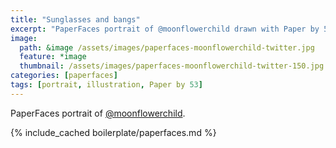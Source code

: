 ```yaml
---
title: "Sunglasses and bangs"
excerpt: "PaperFaces portrait of @moonflowerchild drawn with Paper by 53 on an iPad."
image: 
  path: &image /assets/images/paperfaces-moonflowerchild-twitter.jpg 
  feature: *image
  thumbnail: /assets/images/paperfaces-moonflowerchild-twitter-150.jpg
categories: [paperfaces]
tags: [portrait, illustration, Paper by 53]
---
```


PaperFaces portrait of [@moonflowerchild](https://twitter.com/moonflowerchild).

{% include_cached boilerplate/paperfaces.md %}
